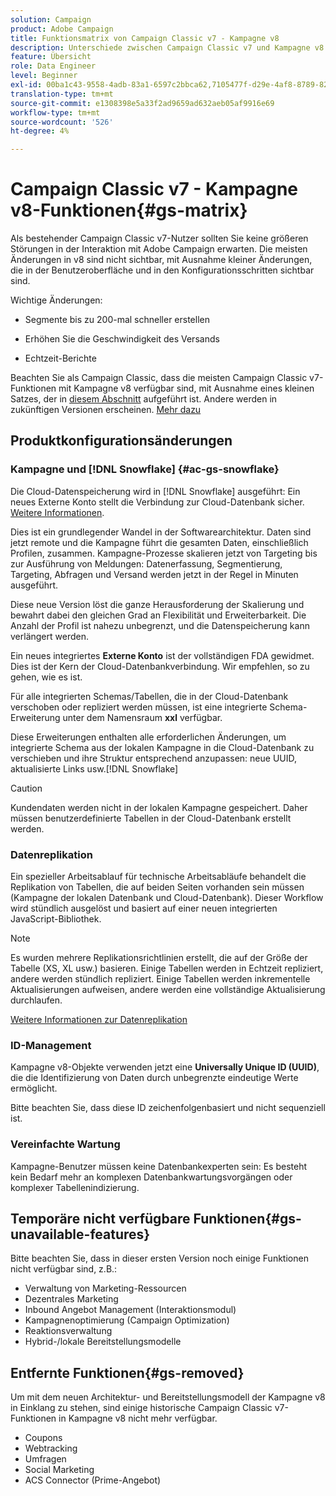 ```yaml
---
solution: Campaign
product: Adobe Campaign
title: Funktionsmatrix von Campaign Classic v7 - Kampagne v8
description: Unterschiede zwischen Campaign Classic v7 und Kampagne v8 verstehen
feature: Übersicht
role: Data Engineer
level: Beginner
exl-id: 00ba1c43-9558-4adb-83a1-6597c2bbca62,7105477f-d29e-4af8-8789-82b4459761b0
translation-type: tm+mt
source-git-commit: e1308398e5a33f2ad9659ad632aeb05af9916e69
workflow-type: tm+mt
source-wordcount: '526'
ht-degree: 4%

---
```


# Campaign Classic v7 - Kampagne v8-Funktionen{#gs-matrix}


Als bestehender Campaign Classic v7-Nutzer sollten Sie keine größeren Störungen in der Interaktion mit Adobe Campaign erwarten. Die meisten Änderungen in v8 sind nicht sichtbar, mit Ausnahme kleiner Änderungen, die in der Benutzeroberfläche und in den Konfigurationsschritten sichtbar sind.

Wichtige Änderungen:

* Segmente bis zu 200-mal schneller erstellen

* Erhöhen Sie die Geschwindigkeit des Versands

* Echtzeit-Berichte

Beachten Sie als Campaign Classic, dass die meisten Campaign Classic v7-Funktionen mit Kampagne v8 verfügbar sind, mit Ausnahme eines kleinen Satzes, der in [diesem Abschnitt](#gs-removed) aufgeführt ist. Andere werden in zukünftigen Versionen erscheinen. [Mehr dazu](#gs-unavailable-features)


## Produktkonfigurationsänderungen

### Kampagne und [!DNL Snowflake] {#ac-gs-snowflake}

Die Cloud-Datenspeicherung wird in [!DNL Snowflake] ausgeführt: Ein neues Externe Konto stellt die Verbindung zur Cloud-Datenbank sicher. [Weitere Informationen](#ac-gs-snowflake).

Dies ist ein grundlegender Wandel in der Softwarearchitektur. Daten sind jetzt remote und die Kampagne führt die gesamten Daten, einschließlich Profilen, zusammen. Kampagne-Prozesse skalieren jetzt von Targeting bis zur Ausführung von Meldungen: Datenerfassung, Segmentierung, Targeting, Abfragen und Versand werden jetzt in der Regel in Minuten ausgeführt.

Diese neue Version löst die ganze Herausforderung der Skalierung und bewahrt dabei den gleichen Grad an Flexibilität und Erweiterbarkeit. Die Anzahl der Profil ist nahezu unbegrenzt, und die Datenspeicherung kann verlängert werden.

Ein neues integriertes **Externe Konto** ist der vollständigen FDA gewidmet. Dies ist der Kern der Cloud-Datenbankverbindung. Wir empfehlen, so zu gehen, wie es ist.

Für alle integrierten Schemas/Tabellen, die in der Cloud-Datenbank verschoben oder repliziert werden müssen, ist eine integrierte Schema-Erweiterung unter dem Namensraum **xxl** verfügbar.

Diese Erweiterungen enthalten alle erforderlichen Änderungen, um integrierte Schema aus der lokalen Kampagne in die Cloud-Datenbank zu verschieben und ihre Struktur entsprechend anzupassen: neue UUID, aktualisierte Links usw.[!DNL Snowflake]

>[!CAUTION]
>
> Kundendaten werden nicht in der lokalen Kampagne gespeichert. Daher müssen benutzerdefinierte Tabellen in der Cloud-Datenbank erstellt werden.


### Datenreplikation

Ein spezieller Arbeitsablauf für technische Arbeitsabläufe behandelt die Replikation von Tabellen, die auf beiden Seiten vorhanden sein müssen (Kampagne der lokalen Datenbank und Cloud-Datenbank). Dieser Workflow wird stündlich ausgelöst und basiert auf einer neuen integrierten JavaScript-Bibliothek.

>[!NOTE]
>
> Es wurden mehrere Replikationsrichtlinien erstellt, die auf der Größe der Tabelle (XS, XL usw.) basieren.
> Einige Tabellen werden in Echtzeit repliziert, andere werden stündlich repliziert. Einige Tabellen werden inkrementelle Aktualisierungen aufweisen, andere werden eine vollständige Aktualisierung durchlaufen.


[Weitere Informationen zur Datenreplikation](../config/replication.md)

### ID-Management

Kampagne v8-Objekte verwenden jetzt eine **Universally Unique ID (UUID)**, die die Identifizierung von Daten durch unbegrenzte eindeutige Werte ermöglicht.

Bitte beachten Sie, dass diese ID zeichenfolgenbasiert und nicht sequenziell ist.

### Vereinfachte Wartung

Kampagne-Benutzer müssen keine Datenbankexperten sein: Es besteht kein Bedarf mehr an komplexen Datenbankwartungsvorgängen oder komplexer Tabellenindizierung.

## Temporäre nicht verfügbare Funktionen{#gs-unavailable-features}

Bitte beachten Sie, dass in dieser ersten Version noch einige Funktionen nicht verfügbar sind, z.B.:

* Verwaltung von Marketing-Ressourcen
* Dezentrales Marketing
* Inbound Angebot Management (Interaktionsmodul)
* Kampagnenoptimierung (Campaign Optimization)
* Reaktionsverwaltung
* Hybrid-/lokale Bereitstellungsmodelle

## Entfernte Funktionen{#gs-removed}

Um mit dem neuen Architektur- und Bereitstellungsmodell der Kampagne v8 in Einklang zu stehen, sind einige historische Campaign Classic v7-Funktionen in Kampagne v8 nicht mehr verfügbar.

* Coupons
* Webtracking
* Umfragen
* Social Marketing
* ACS Connector (Prime-Angebot)

